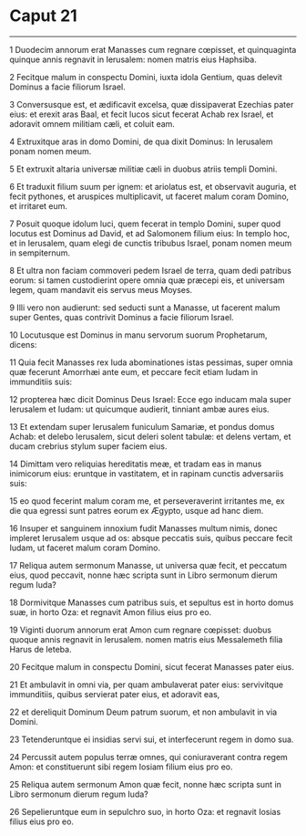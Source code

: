 # Caput 21

***

1 Duodecim annorum erat Manasses cum regnare cœpisset, et quinquaginta quinque annis regnavit in Ierusalem: nomen matris eius Haphsiba.

2 Fecitque malum in conspectu Domini, iuxta idola Gentium, quas delevit Dominus a facie filiorum Israel.

3 Conversusque est, et ædificavit excelsa, quæ dissipaverat Ezechias pater eius: et erexit aras Baal, et fecit lucos sicut fecerat Achab rex Israel, et adoravit omnem militiam cæli, et coluit eam.

4 Extruxitque aras in domo Domini, de qua dixit Dominus: In Ierusalem ponam nomen meum.

5 Et extruxit altaria universæ militiæ cæli in duobus atriis templi Domini.

6 Et traduxit filium suum per ignem: et ariolatus est, et observavit auguria, et fecit pythones, et aruspices multiplicavit, ut faceret malum coram Domino, et irritaret eum.

7 Posuit quoque idolum luci, quem fecerat in templo Domini, super quod locutus est Dominus ad David, et ad Salomonem filium eius: In templo hoc, et in Ierusalem, quam elegi de cunctis tribubus Israel, ponam nomen meum in sempiternum.

8 Et ultra non faciam commoveri pedem Israel de terra, quam dedi patribus eorum: si tamen custodierint opere omnia quæ præcepi eis, et universam legem, quam mandavit eis servus meus Moyses.

9 Illi vero non audierunt: sed seducti sunt a Manasse, ut facerent malum super Gentes, quas contrivit Dominus a facie filiorum Israel.

10 Locutusque est Dominus in manu servorum suorum Prophetarum, dicens:

11 Quia fecit Manasses rex Iuda abominationes istas pessimas, super omnia quæ fecerunt Amorrhæi ante eum, et peccare fecit etiam Iudam in immunditiis suis:

12 propterea hæc dicit Dominus Deus Israel: Ecce ego inducam mala super Ierusalem et Iudam: ut quicumque audierit, tinniant ambæ aures eius.

13 Et extendam super Ierusalem funiculum Samariæ, et pondus domus Achab: et delebo Ierusalem, sicut deleri solent tabulæ: et delens vertam, et ducam crebrius stylum super faciem eius.

14 Dimittam vero reliquias hereditatis meæ, et tradam eas in manus inimicorum eius: eruntque in vastitatem, et in rapinam cunctis adversariis suis:

15 eo quod fecerint malum coram me, et perseveraverint irritantes me, ex die qua egressi sunt patres eorum ex Ægypto, usque ad hanc diem.

16 Insuper et sanguinem innoxium fudit Manasses multum nimis, donec impleret Ierusalem usque ad os: absque peccatis suis, quibus peccare fecit Iudam, ut faceret malum coram Domino.

17 Reliqua autem sermonum Manasse, ut universa quæ fecit, et peccatum eius, quod peccavit, nonne hæc scripta sunt in Libro sermonum dierum regum Iuda?

18 Dormivitque Manasses cum patribus suis, et sepultus est in horto domus suæ, in horto Oza: et regnavit Amon filius eius pro eo.

19 Viginti duorum annorum erat Amon cum regnare cœpisset: duobus quoque annis regnavit in Ierusalem. nomen matris eius Messalemeth filia Harus de Ieteba.

20 Fecitque malum in conspectu Domini, sicut fecerat Manasses pater eius.

21 Et ambulavit in omni via, per quam ambulaverat pater eius: servivitque immunditiis, quibus servierat pater eius, et adoravit eas,

22 et dereliquit Dominum Deum patrum suorum, et non ambulavit in via Domini.

23 Tetenderuntque ei insidias servi sui, et interfecerunt regem in domo sua.

24 Percussit autem populus terræ omnes, qui coniuraverant contra regem Amon: et constituerunt sibi regem Iosiam filium eius pro eo.

25 Reliqua autem sermonum Amon quæ fecit, nonne hæc scripta sunt in Libro sermonum dierum regum Iuda?

26 Sepelieruntque eum in sepulchro suo, in horto Oza: et regnavit Iosias filius eius pro eo.

